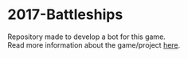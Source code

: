 # 2017-Battleships

Repository made to develop a bot for this game.<br>
Read more information about the game/project [here](https://github.com/EntelectChallenge/2017-Battleships).
